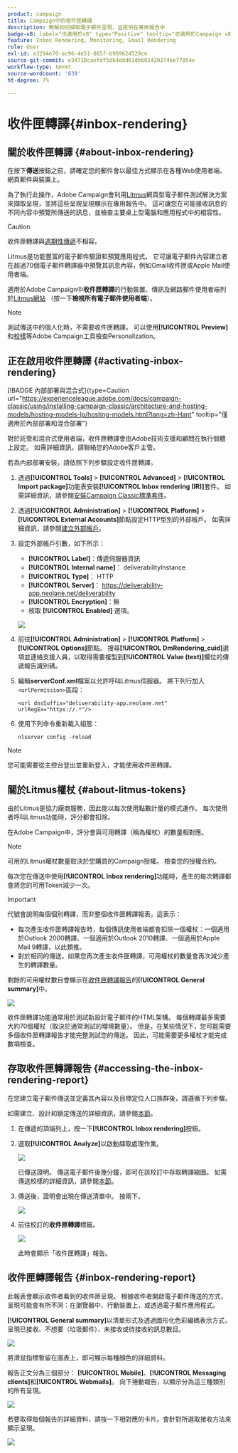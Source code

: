 ```yaml
---
product: campaign
title: Campaign中的收件匣轉譯
description: 瞭解如何擷取電子郵件呈現，並提供在專用報告中
badge-v8: label="也適用於v8" type="Positive" tooltip="亦適用於Campaign v8"
feature: Inbox Rendering, Monitoring, Email Rendering
role: User
exl-id: a3294e70-ac96-4e51-865f-b969624528ce
source-git-commit: e34718caefdf5db4ddd61db601420274be77054e
workflow-type: tm+mt
source-wordcount: '839'
ht-degree: 7%

---
```


# 收件匣轉譯{#inbox-rendering}

## 關於收件匣轉譯 {#about-inbox-rendering}

在按下&#x200B;**傳送**&#x200B;按鈕之前，請確定您的郵件會以最佳方式顯示在各種Web使用者端、網頁郵件與裝置上。

為了執行此操作，Adobe Campaign會利用[Litmus](https://litmus.com/email-testing)網頁型電子郵件測試解決方案來擷取呈現，並將這些呈現呈現顯示在專用報告中。 這可讓您在可能接收訊息的不同內容中預覽所傳送的訊息，並檢查主要桌上型電腦和應用程式中的相容性。

>[!CAUTION]
>收件匣轉譯與[週期性傳遞](communication-channels.md#recurring-delivery)不相容。
>

Litmus是功能豐富的電子郵件驗證和預覽應用程式。 它可讓電子郵件內容建立者在超過70個電子郵件轉譯器中預覽其訊息內容，例如Gmail收件匣或Apple Mail使用者端。

適用於Adobe Campaign中&#x200B;**收件匣轉譯**&#x200B;的行動裝置、傳訊及網路郵件使用者端列於[Litmus網站](https://litmus.com/email-testing) （按一下&#x200B;**檢視所有電子郵件使用者端**）。

>[!NOTE]
>
>測試傳送中的個人化時，不需要收件匣轉譯。 可以使用&#x200B;**[!UICONTROL Preview]**&#x200B;和[校樣](steps-validating-the-delivery.md#sending-a-proof)等Adobe Campaign工具檢查Personalization。

## 正在啟用收件匣轉譯 {#activating-inbox-rendering}

[!BADGE 內部部署與混合式]{type=Caution url="https://experienceleague.adobe.com/docs/campaign-classic/using/installing-campaign-classic/architecture-and-hosting-models/hosting-models-lp/hosting-models.html?lang=zh-Hant" tooltip="僅適用於內部部署和混合部署"}

對於託管和混合式使用者端，收件匣轉譯會由Adobe技術支援和顧問在執行個體上設定。 如需詳細資訊，請聯絡您的Adobe客戶主管。

若為內部部署安裝，請依照下列步驟設定收件匣轉譯。

1. 透過&#x200B;**[!UICONTROL Tools]** > **[!UICONTROL Advanced]** > **[!UICONTROL Import package]**&#x200B;功能表安裝&#x200B;**[!UICONTROL Inbox rendering (IR)]**&#x200B;套件。 如需詳細資訊，請參閱[安裝Campaign Classic標準套件](../../installation/using/installing-campaign-standard-packages.md)。
1. 透過&#x200B;**[!UICONTROL Administration]** > **[!UICONTROL Platform]** > **[!UICONTROL External Accounts]**&#x200B;節點設定HTTP型別的外部帳戶。 如需詳細資訊，請參閱[建立外部帳戶](../../installation/using/external-accounts.md#creating-an-external-account)。
1. 設定外部帳戶引數，如下所示：
   * **[!UICONTROL Label]**：傳遞伺服器資訊
   * **[!UICONTROL Internal name]**： deliverabilityInstance
   * **[!UICONTROL Type]**： HTTP
   * **[!UICONTROL Server]**： https://deliverability-app.neolane.net/deliverability
   * **[!UICONTROL Encryption]**：無
   * 核取 **[!UICONTROL Enabled]** 選項。

   ![](assets/s_tn_inbox_rendering_external-account.png)

1. 前往&#x200B;**[!UICONTROL Administration]** > **[!UICONTROL Platform]** > **[!UICONTROL Options]**&#x200B;節點。 搜尋&#x200B;**[!UICONTROL DmRendering_cuid]**&#x200B;選項並連絡支援人員，以取得需要複製到&#x200B;**[!UICONTROL Value (text)]**&#x200B;欄位的傳遞報告識別碼。
1. 編輯&#x200B;**serverConf.xml**&#x200B;檔案以允許呼叫Litmus伺服器。 將下列行加入`<urlPermission>`區段：

   ```
   <url dnsSuffix="deliverability-app.neolane.net" urlRegEx="https://.*"/>
   ```

1. 使用下列命令重新載入組態：

   ```
   nlserver config -reload
   ```

>[!NOTE]
>
>您可能需要從主控台登出並重新登入，才能使用收件匣轉譯。

## 關於Litmus權杖 {#about-litmus-tokens}

由於Litmus是協力廠商服務，因此能以每次使用點數計量的模式運作。 每次使用者呼叫Litmus功能時，評分都會扣除。

在Adobe Campaign中，評分會與可用轉譯（稱為權杖）的數量相對應。

>[!NOTE]
>
>可用的Litmus權杖數量取決於您購買的Campaign授權。 檢查您的授權合約。

每次您在傳送中使用&#x200B;**[!UICONTROL Inbox rendering]**&#x200B;功能時，產生的每次轉譯都會將您的可用Token減少一次。

>[!IMPORTANT]
>
>代號會說明每個個別轉譯，而非整個收件匣轉譯報表，這表示：
>
>* 每次產生收件匣轉譯報告時，每個傳訊使用者端都會扣除一個權杖：一個適用於Outlook 2000轉譯、一個適用於Outlook 2010轉譯、一個適用於Apple Mail 9轉譯，以此類推。
>* 對於相同的傳送，如果您再次產生收件匣轉譯，可用權杖的數量會再次減少產生的轉譯數量。
>

剩餘的可用權杖數目會顯示在[收件匣轉譯報告](#inbox-rendering-report)的&#x200B;**[!UICONTROL General summary]**&#x200B;中。

![](assets/s_tn_inbox_rendering_tokens.png)

收件匣轉譯功能通常用於測試新設計電子郵件的HTML架構。 每個轉譯最多需要大約70個權杖（取決於通常測試的環境數量）。 但是，在某些情況下，您可能需要多個收件匣轉譯報告才能完整測試您的傳送。 因此，可能需要更多權杖才能完成數項檢查。

## 存取收件匣轉譯報告 {#accessing-the-inbox-rendering-report}

在您建立電子郵件傳送並定義其內容以及目標定位人口族群後，請遵循下列步驟。

如需建立、設計和鎖定傳送的詳細資訊，請參閱[本節](about-email-channel.md)。

1. 在傳遞的頂端列上，按一下&#x200B;**[!UICONTROL Inbox rendering]**&#x200B;按鈕。
1. 選取&#x200B;**[!UICONTROL Analyze]**&#x200B;以啟動擷取處理作業。

   ![](assets/s_tn_inbox_rendering_button.png)

   已傳送證明。 傳送電子郵件後幾分鐘，即可在該校訂中存取轉譯縮圖。 如需傳送校樣的詳細資訊，請參閱[本節](steps-validating-the-delivery.md#sending-a-proof)。

1. 傳送後，證明會出現在傳送清單中。 按兩下。

   ![](assets/s_tn_inbox_rendering_delivery_list.png)

1. 前往校訂的&#x200B;**收件匣轉譯**&#x200B;標籤。

   ![](assets/s_tn_inbox_rendering_tab.png)

   此時會顯示「收件匣轉譯」報告。

## 收件匣轉譯報告 {#inbox-rendering-report}

此報表會顯示收件者看到的收件匣呈現。 根據收件者開啟電子郵件傳送的方式，呈現可能會有所不同：在瀏覽器中、行動裝置上，或透過電子郵件應用程式。

**[!UICONTROL General summary]**&#x200B;以清單形式及透過圖形化色彩編碼表示方式，呈現已接收、不想要（垃圾郵件）、未接收或待接收的訊息數目。

![](assets/s_tn_inbox_rendering_summary.png)

將滑鼠指標暫留在圖表上，即可顯示每種顏色的詳細資料。

報告正文分為三個部分： **[!UICONTROL Mobile]**、**[!UICONTROL Messaging clients]**&#x200B;和&#x200B;**[!UICONTROL Webmails]**。 向下捲動報告，以顯示分為這三種類別的所有呈現。

![](assets/s_tn_inbox_rendering_report.png)

若要取得每個報告的詳細資料，請按一下相對應的卡片。會針對所選取接收方法來顯示呈現。

![](assets/s_tn_inbox_rendering_example.png)
